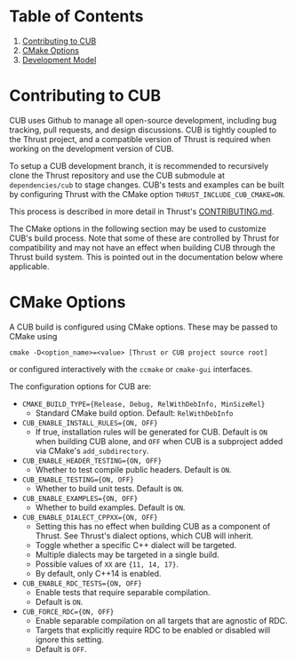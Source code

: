 # Table of Contents

1. [Contributing to CUB](#contributing-to-cub)
1. [CMake Options](#cmake-options)
1. [Development Model](#development-model)

# Contributing to CUB

CUB uses Github to manage all open-source development, including bug tracking,
pull requests, and design discussions. CUB is tightly coupled to the Thrust
project, and a compatible version of Thrust is required when working on the
development version of CUB.

To setup a CUB development branch, it is recommended to recursively clone the
Thrust repository and use the CUB submodule at `dependencies/cub` to stage
changes. CUB's tests and examples can be built by configuring Thrust with the
CMake option `THRUST_INCLUDE_CUB_CMAKE=ON`.

This process is described in more detail in Thrust's
[CONTRIBUTING.md](https://nvidia.github.io/cccl/thrust/contributing.html).

The CMake options in the following section may be used to customize CUB's build
process. Note that some of these are controlled by Thrust for compatibility and
may not have an effect when building CUB through the Thrust build system. This
is pointed out in the documentation below where applicable.

# CMake Options

A CUB build is configured using CMake options. These may be passed to CMake
using

```
cmake -D<option_name>=<value> [Thrust or CUB project source root]
```

or configured interactively with the `ccmake` or `cmake-gui` interfaces.

The configuration options for CUB are:

- `CMAKE_BUILD_TYPE={Release, Debug, RelWithDebInfo, MinSizeRel}`
  - Standard CMake build option. Default: `RelWithDebInfo`
- `CUB_ENABLE_INSTALL_RULES={ON, OFF}`
  - If true, installation rules will be generated for CUB. Default is `ON` when
    building CUB alone, and `OFF` when CUB is a subproject added via CMake's
    `add_subdirectory`.
- `CUB_ENABLE_HEADER_TESTING={ON, OFF}`
  - Whether to test compile public headers. Default is `ON`.
- `CUB_ENABLE_TESTING={ON, OFF}`
  - Whether to build unit tests. Default is `ON`.
- `CUB_ENABLE_EXAMPLES={ON, OFF}`
  - Whether to build examples. Default is `ON`.
- `CUB_ENABLE_DIALECT_CPPXX={ON, OFF}`
  - Setting this has no effect when building CUB as a component of Thrust.
    See Thrust's dialect options, which CUB will inherit.
  - Toggle whether a specific C++ dialect will be targeted.
  - Multiple dialects may be targeted in a single build.
  - Possible values of `XX` are `{11, 14, 17}`.
  - By default, only C++14 is enabled.
- `CUB_ENABLE_RDC_TESTS={ON, OFF}`
  - Enable tests that require separable compilation.
  - Default is `ON`.
- `CUB_FORCE_RDC={ON, OFF}`
  - Enable separable compilation on all targets that are agnostic of RDC.
  - Targets that explicitly require RDC to be enabled or disabled will ignore this setting.
  - Default is `OFF`.
